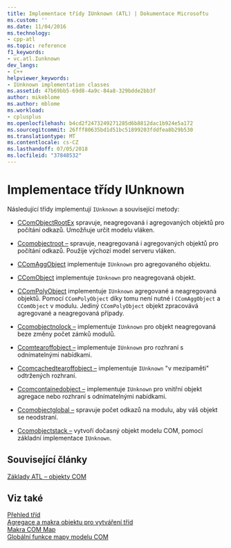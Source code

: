 ```yaml
---
title: Implementace třídy IUnknown (ATL) | Dokumentace Microsoftu
ms.custom: ''
ms.date: 11/04/2016
ms.technology:
- cpp-atl
ms.topic: reference
f1_keywords:
- vc.atl.Iunknown
dev_langs:
- C++
helpviewer_keywords:
- IUnknown implementation classes
ms.assetid: 47b69bb5-69d8-4a9c-84a8-329bdde2bb3f
author: mikeblome
ms.author: mblome
ms.workload:
- cplusplus
ms.openlocfilehash: b4cd2f2473249271285d6b8812dac1b924e5a172
ms.sourcegitcommit: 26fff80635bd1d51bc51899203fddfea8b29b530
ms.translationtype: MT
ms.contentlocale: cs-CZ
ms.lasthandoff: 07/05/2018
ms.locfileid: "37848532"
---
```

# <a name="iunknown-implementation-classes"></a>Implementace třídy IUnknown
Následující třídy implementují `IUnknown` a související metody:  
  
-   [CComObjectRootEx](../atl/reference/ccomobjectrootex-class.md) spravuje, neagregovaná i agregovaných objektů pro počítání odkazů. Umožňuje určit modelu vláken.  
  
-   [Ccomobjectroot –](../atl/reference/ccomobjectroot-class.md) spravuje, neagregovaná i agregovaných objektů pro počítání odkazů. Použije výchozí model serveru vláken.  
  
-   [CComAggObject](../atl/reference/ccomaggobject-class.md) implementuje `IUnknown` pro agregovaného objektu.  
  
-   [CComObject](../atl/reference/ccomobject-class.md) implementuje `IUnknown` pro neagregovaná objekt.  
  
-   [CComPolyObject](../atl/reference/ccompolyobject-class.md) implementuje `IUnknown` agregované a neagregovaná objektů. Pomocí `CComPolyObject` díky tomu není nutné i `CComAggObject` a `CComObject` v modulu. Jediný `CComPolyObject` objekt zpracovává agregované a neagregovaná případy.  
  
-   [Ccomobjectnolock –](../atl/reference/ccomobjectnolock-class.md) implementuje `IUnknown` pro objekt neagregovaná beze změny počet zámků modulů.  
  
-   [Ccomtearoffobject –](../atl/reference/ccomtearoffobject-class.md) implementuje `IUnknown` pro rozhraní s odnímatelnými nabídkami.  
  
-   [Ccomcachedtearoffobject –](../atl/reference/ccomcachedtearoffobject-class.md) implementuje `IUnknown` "v mezipaměti" odtržených rozhraní.  
  
-   [Ccomcontainedobject –](../atl/reference/ccomcontainedobject-class.md) implementuje `IUnknown` pro vnitřní objekt agregace nebo rozhraní s odnímatelnými nabídkami.  
  
-   [Ccomobjectglobal –](../atl/reference/ccomobjectglobal-class.md) spravuje počet odkazů na modulu, aby váš objekt se neodstraní.  
  
-   [Ccomobjectstack –](../atl/reference/ccomobjectstack-class.md) vytvoří dočasný objekt modelu COM, pomocí základní implementace `IUnknown`.  
  
## <a name="related-articles"></a>Související články  
 [Základy ATL – objekty COM](../atl/fundamentals-of-atl-com-objects.md)  
  
## <a name="see-also"></a>Viz také  
 [Přehled tříd](../atl/atl-class-overview.md)   
 [Agregace a makra objektu pro vytváření tříd](../atl/reference/aggregation-and-class-factory-macros.md)   
 [Makra COM Map](../atl/reference/com-map-macros.md)   
 [Globální funkce mapy modelu COM](../atl/reference/com-map-global-functions.md)

